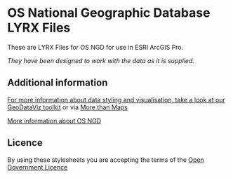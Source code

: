 # OS National Geographic Database LYRX Files

These are LYRX Files for OS NGD for use in ESRI ArcGIS Pro.

*They have been designed to work with the data as it is supplied.*

## Additional information

[For more information about data styling and visualisation, take a look at our GeoDataViz toolkit](https://github.com/OrdnanceSurvey/GeoDataViz-Toolkit) or via [More than Maps](https://docs.os.uk/more-than-maps)

[More information about OS NGD](https://www.ordnancesurvey.co.uk/products/os-ngd)

## Licence

By using these stylesheets you are accepting the terms of the [Open Government Licence](https://www.nationalarchives.gov.uk/doc/open-government-licence/version/3/)
